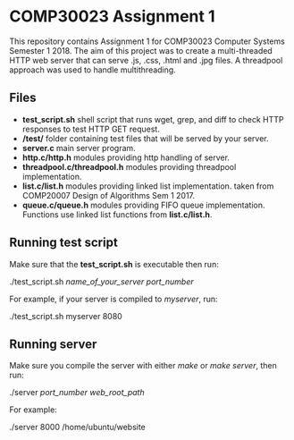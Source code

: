 # COMP30023 Assignment 1
This repository contains Assignment 1 for COMP30023 Computer Systems Semester 1 2018. The aim of this project was to create a multi-threaded HTTP web server that can serve .js, .css, .html and .jpg files. A threadpool approach was used to handle multithreading.

## Files
* **test_script.sh** shell script that runs wget, grep, and diff to check HTTP responses to test HTTP GET request.
* **/test/** folder containing test files that will be served by your server.
* **server.c** main server program.
* **http.c/http.h** modules providing http handling of server.
* **threadpool.c/threadpool.h** modules providing threadpool implementation.
* **list.c/list.h** modules providing linked list implementation. taken from COMP20007 Design of Algorithms Sem 1 2017.
* **queue.c/queue.h** modules providing FIFO queue implementation. Functions use linked list functions from **list.c/list.h**.

## Running test script
Make sure that the **test_script.sh** is executable then run:

./test_script.sh *name_of_your_server* *port_number*

For example, if your server is compiled to *myserver*, run:

./test_script.sh myserver 8080

## Running server
Make sure you compile the server with either *make* or *make server*, then run:

./server *port_number* *web_root_path*

For example:

./server 8000 /home/ubuntu/website
